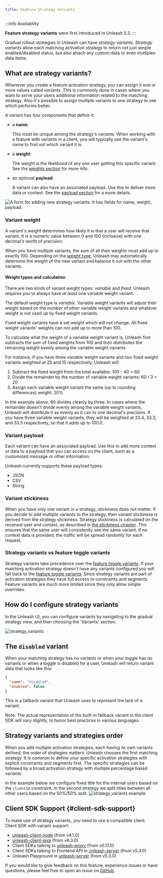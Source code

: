 ```yaml
---
title: Feature Strategy Variants
---
```

:::info Availability

**Feature strategy variants** were first introduced in Unleash 5.3.
:::

Gradual rollout strategies in Unleash can have _strategy variants_. _Strategy variants_ allow each matching activation strategy to return not just simple enabled/disabled status, but
also attach any custom data or even multiples data items. 

## What are strategy variants?

Whenever you create a feature activation strategy, you can assign it one or more values called _variants_.
This is commonly done in cases where you want to serve your users additional information related to the matching strategy.
Also it's possible to assign multiple variants to one strategy to see which performs better. 

A variant has four components that define it:
- a **name**:

    This must be unique among the strategy's variants. When working with a feature with variants in a client, you will typically use the variant's name to find out which variant it is.

- a **weight**:

    The weight is the likelihood of any one user getting this specific variant. See the [weights section](#variant-weight) for more info.

- an optional **payload**:

    A variant can also have an associated payload. Use this to deliver more data or context. See the [payload section](#variant-payload) for a more details.


![A form for adding new strategy variants. It has fields for name, weight, payload.](/img/strategy-variant-creation-form.png 'Creating a new strategy variant')

### Variant weight

A variant's weight determines how likely it is that a user will receive that variant. It is a numeric value between 0 and 100 (inclusive) with one decimal's worth of precision.

When you have multiple variants, the sum of all their weights must add up to exactly 100. Depending on the [weight type](#weight-types), Unleash may automatically determine the weight of the new variant and balance it out with the other variants.

#### Weight types and calculation

There are two kinds of variant weight types: _variable_ and _fixed_. Unleash requires you to always have _at least_ one variable weight variant.

The default weight type is _variable_. Variable weight variants will adjust their weight based on the number of other variable weight variants and whatever weight is not used up by fixed weight variants.

_Fixed_ weight variants have a set weight which will not change. All fixed weight variants' weights can not add up to more than 100.

To calculate what the weight of a variable weight variant is, Unleash first subtracts the sum of fixed weights from 100 and then distributes the remaining weight evenly among the variable weight variants.

For instance, if you have three variable weight variants and two fixed weight variants weighted at 25 and 15 respectively, Unleash will:
1. Subtract the fixed weight from the total available: 100 - 40 = 60
2. Divide the remainder by the number of variable weight variants: 60 / 3 = 20
3. Assign each variable weight variant the same (up to rounding differences) weight: 20%

In the example above, 60 divides cleanly by three. In cases where the remainder doesn't divide evenly among the variable weight variants, Unleash will distribute it as evenly as it can to one decimal's precision. If you have three variable weight variants, they will be weighted at 33.4, 33.3, and 33.3 respectively, so that it adds up to 100.0.

### Variant payload

Each variant can have an associated payload. Use this to add more context or data to a payload that you can access on the client, such as a customized message or other information.

Unleash currently supports these payload types:

- JSON
- CSV
- String

### Variant stickiness

When you have only one variant in a strategy, stickiness does not matter. If you decide to add multiple variants to the strategy, then variant stickiness is derived from the strategy stickiness.
Strategy stickiness is calculated on the received user and context, as described in [the stickiness chapter](./stickiness.md). This ensures that the same user will consistently see the same variant. If no context data is provided, the traffic will be spread randomly for each request.

### Strategy variants vs feature toggle variants

Strategy variants take precedence over the [feature toggle variants](./feature-toggle-variants.md). If your matching activation strategy doesn't have any variants configured you will fall back to the [feature toggle variants](./feature-toggle-variants.md).
Since strategy variants are part of activation strategies they have full access to constraints and segments. Feature variants are much more limited since they only allow simple overrides. 

## How do I configure strategy variants

In the Unleash UI, you can configure variants by navigating to the gradual strategy view, and then choosing the 'Variants' section.

![strategy_variants](/img/strategy-variants.png 'Feature Strategy Variants')

## The `disabled` variant

When your matching strategy has no variants or when your toggle has no variants or when a toggle is disabled for a user, Unleash will return variant data that looks like this:

```json
{
  "name": "disabled",
  "enabled": false
}
```

This is a fallback variant that Unleash uses to represent the lack of a variant.

Note: The actual representation of the built-in fallback variant in the client SDK will vary slightly, to honor best practices in various languages.

## Strategy variants and strategies order

When you add multiple activation strategies, each having its own variants defined, the order of strategies matters. Unleash chooses the first matching strategy.
It is common to define your specific activation strategies with explicit constraints and segments first. The specific strategies can be followed by a 
broad activation strategy with multiple percentage based variants. 

In the example below we configure fixed title for the internal users based on the `clientId` constraint. In the second strategy we split titles between all other users
based on the 50%/50% split. 
![strategy_variants example](/img/strategy-variants-example.png 'Strategy Variants example')

## Client SDK Support {#client-sdk-support}

To make use of strategy variants, you need to use a compatible client. Client SDK with variant support:

- [unleash-client-node](https://github.com/Unleash/unleash-client-node) (from v4.1.0)
- [unleash-client-java](https://github.com/Unleash/unleash-client-java) (from v8.3.0)
- Client SDKs talking to [unleash-proxy](https://github.com/Unleash/unleash-proxy) (from v0.17.0) 
- Client SDKs talking to Frontend API in [unleash-server](https://github.com/Unleash/unleash) (from v5.3.0)
- Unleash Playground in [unleash-server](https://github.com/Unleash/unleash) (from v5.3.0)


If you would like to give feedback on this feature, experience issues or have questions, please feel free to open an issue on [GitHub](https://github.com/Unleash/unleash/).
